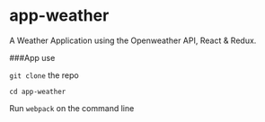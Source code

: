 # app-weather

A Weather Application using the Openweather API, React & Redux.

###App use

`git clone` the repo

`cd app-weather`

Run `webpack` on the command line
